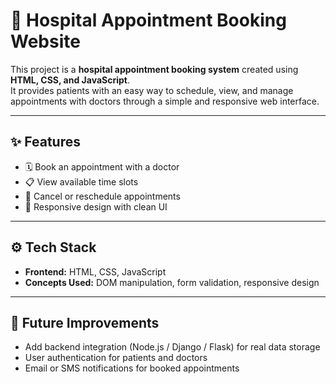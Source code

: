 # 🏥 Hospital Appointment Booking Website  

This project is a **hospital appointment booking system** created using **HTML, CSS, and JavaScript**.  
It provides patients with an easy way to schedule, view, and manage appointments with doctors through a simple and responsive web interface.  

---

## ✨ Features  
- 🗓️ Book an appointment with a doctor  
- 📋 View available time slots  
- 🔄 Cancel or reschedule appointments  
- 🎨 Responsive design with clean UI  

---

## ⚙️ Tech Stack  
- **Frontend:** HTML, CSS, JavaScript  
- **Concepts Used:** DOM manipulation, form validation, responsive design  

---

## 🚀 Future Improvements  
- Add backend integration (Node.js / Django / Flask) for real data storage  
- User authentication for patients and doctors  
- Email or SMS notifications for booked appointments  

